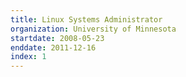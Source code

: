 ```yaml
---
title: Linux Systems Administrator
organization: University of Minnesota
startdate: 2008-05-23
enddate: 2011-12-16
index: 1
---
```

